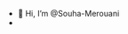 - 👋 Hi, I’m @Souha-Merouani
- 
<!---
Souha-Merouani/Souha-Merouani is a ✨ special ✨ repository because its `README.md` (this file) appears on your GitHub profile.
You can click the Preview link to take a look at your changes.
--->
